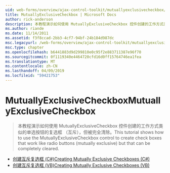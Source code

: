 ```yaml
---
uid: web-forms/overview/ajax-control-toolkit/mutuallyexclusivecheckbox/index
title: MutuallyExclusiveCheckbox | Microsoft Docs
author: rick-anderson
description: 本教程演示如何使用 MutuallyExclusiveCheckbox 控件创建的工作方式类似的单选按钮的复选框 （互斥），但这可以是...
ms.author: riande
ms.date: 11/14/2011
ms.assetid: f3f8ccad-2bb3-4cf7-94bf-24b184d987dc
msc.legacyurl: /web-forms/overview/ajax-control-toolkit/mutuallyexclusivecheckbox
msc.type: chapter
ms.openlocfilehash: b6441883d9d299810e0c95f2e883711387e96f70
ms.sourcegitcommit: 0f1119340e4464720cfd16d0ff15764746ea1fea
ms.translationtype: MT
ms.contentlocale: zh-CN
ms.lasthandoff: 04/09/2019
ms.locfileid: "59421753"
---
```

# <a name="mutuallyexclusivecheckbox"></a><span data-ttu-id="e7ac2-103">MutuallyExclusiveCheckbox</span><span class="sxs-lookup"><span data-stu-id="e7ac2-103">MutuallyExclusiveCheckbox</span></span>

> <span data-ttu-id="e7ac2-104">本教程演示如何使用 MutuallyExclusiveCheckbox 控件创建的工作方式类似的单选按钮的复选框 （互斥），但被完全清除。</span><span class="sxs-lookup"><span data-stu-id="e7ac2-104">This tutorial shows how to use the MutuallyExclusiveCheckbox control to create check boxes that work like radio buttons (mutually exclusive) but that can be completely cleared.</span></span>


- [<span data-ttu-id="e7ac2-105">创建互斥复选框 (C#)</span><span class="sxs-lookup"><span data-stu-id="e7ac2-105">Creating Mutually Exclusive Checkboxes (C#)</span></span>](creating-mutually-exclusive-checkboxes-cs.md)
- [<span data-ttu-id="e7ac2-106">创建互斥复选框 (VB)</span><span class="sxs-lookup"><span data-stu-id="e7ac2-106">Creating Mutually Exclusive Checkboxes (VB)</span></span>](creating-mutually-exclusive-checkboxes-vb.md)
